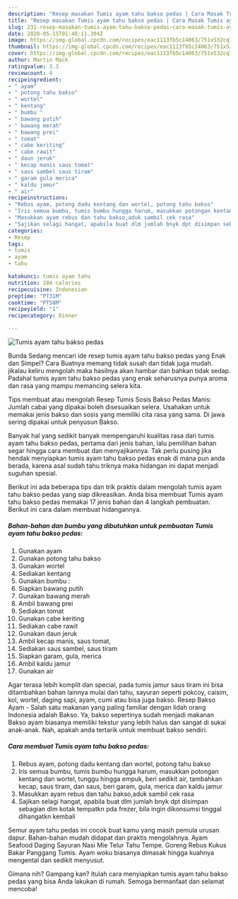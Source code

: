 ```yaml
---
description: "Resep masakan Tumis ayam tahu bakso pedas | Cara Masak Tumis ayam tahu bakso pedas Yang Enak dan Simpel"
title: "Resep masakan Tumis ayam tahu bakso pedas | Cara Masak Tumis ayam tahu bakso pedas Yang Enak dan Simpel"
slug: 231-resep-masakan-tumis-ayam-tahu-bakso-pedas-cara-masak-tumis-ayam-tahu-bakso-pedas-yang-enak-dan-simpel
date: 2020-05-15T01:48:11.394Z
image: https://img-global.cpcdn.com/recipes/eac1113fb5c14063/751x532cq70/tumis-ayam-tahu-bakso-pedas-foto-resep-utama.jpg
thumbnail: https://img-global.cpcdn.com/recipes/eac1113fb5c14063/751x532cq70/tumis-ayam-tahu-bakso-pedas-foto-resep-utama.jpg
cover: https://img-global.cpcdn.com/recipes/eac1113fb5c14063/751x532cq70/tumis-ayam-tahu-bakso-pedas-foto-resep-utama.jpg
author: Martin Mack
ratingvalue: 3.3
reviewcount: 4
recipeingredient:
- " ayam"
- " potong tahu bakso"
- " wortel"
- " kentang"
- " bumbu "
- " bawang putih"
- " bawang merah"
- " bawang prei"
- " tomat"
- " cabe keriting"
- " cabe rawit"
- " daun jeruk"
- " kecap manis saus tomat"
- " saus sambel saus tiram"
- " garam gula merica"
- " kaldu jamur"
- " air"
recipeinstructions:
- "Rebus ayam, potong dadu kentang dan wortel, potong tahu bakso"
- "Iris semua bumbu, tumis bumbu hungga harum, masukkan potongan kentang dan wortel, tunggu hingga empuk, beri sedikit air, tambahkan kecap, saus tiram, dan saus, beri garam, gula, merica dan kaldu jamur"
- "Masukkan ayam rebus dan tahu bakso,aduk sambil cek rasa"
- "Sajikan selagi hangat, apabila buat dlm jumlah bnyk dpt disimpan sebagian dlm kotak tempatkn pda frezer, bila ingin dikonsumsi tinggal dihangatkn kembali"
categories:
- Resep
tags:
- tumis
- ayam
- tahu

katakunci: tumis ayam tahu 
nutrition: 284 calories
recipecuisine: Indonesian
preptime: "PT31M"
cooktime: "PT58M"
recipeyield: "1"
recipecategory: Dinner

---
```



![Tumis ayam tahu bakso pedas](https://img-global.cpcdn.com/recipes/eac1113fb5c14063/751x532cq70/tumis-ayam-tahu-bakso-pedas-foto-resep-utama.jpg)

Bunda Sedang mencari ide resep tumis ayam tahu bakso pedas yang Enak dan Simpel? Cara Buatnya memang tidak susah dan tidak juga mudah. jikalau keliru mengolah maka hasilnya akan hambar dan bahkan tidak sedap. Padahal tumis ayam tahu bakso pedas yang enak seharusnya punya aroma dan rasa yang mampu memancing selera kita.

Tips membuat atau mengolah Resep Tumis Sosis Bakso Pedas Manis: Jumlah cabai yang dipakai boleh disesuaikan selera. Usahakan untuk memakai jenis bakso dan sosis yang memiliki cita rasa yang sama. Di jawa sering dipakai untuk penyusun Bakso.

Banyak hal yang sedikit banyak mempengaruhi kualitas rasa dari tumis ayam tahu bakso pedas, pertama dari jenis bahan, lalu pemilihan bahan segar hingga cara membuat dan menyajikannya. Tak perlu pusing jika hendak menyiapkan tumis ayam tahu bakso pedas enak di mana pun anda berada, karena asal sudah tahu triknya maka hidangan ini dapat menjadi suguhan spesial.


Berikut ini ada beberapa tips dan trik praktis dalam mengolah tumis ayam tahu bakso pedas yang siap dikreasikan. Anda bisa membuat Tumis ayam tahu bakso pedas memakai 17 jenis bahan dan 4 langkah pembuatan. Berikut ini cara dalam membuat hidangannya.

<!--inarticleads1-->

##### Bahan-bahan dan bumbu yang dibutuhkan untuk pembuatan Tumis ayam tahu bakso pedas:

1. Gunakan  ayam
1. Gunakan  potong tahu bakso
1. Gunakan  wortel
1. Sediakan  kentang
1. Gunakan  bumbu :
1. Siapkan  bawang putih
1. Gunakan  bawang merah
1. Ambil  bawang prei
1. Sediakan  tomat
1. Gunakan  cabe keriting
1. Sediakan  cabe rawit
1. Gunakan  daun jeruk
1. Ambil  kecap manis, saus tomat,
1. Sediakan  saus sambel, saus tiram
1. Siapkan  garam, gula, merica
1. Ambil  kaldu jamur
1. Gunakan  air


Agar terasa lebih komplit dan special, pada tumis jamur saus tiram ini bisa ditambahkan bahan lainnya mulai dari tahu, sayuran seperti pokcoy, caisim, kol, wortel, daging sapi, ayam, cumi atau bisa juga bakso. Resep Bakso Ayam - Salah satu makanan yang paling familiar dengan lidah orang Indonesia adalah Bakso. Ya, bakso sepertinya sudah menjadi makanan Bakso ayam biasanya memiliki tekstur yang lebih halus dan sangat di sukai anak-anak. Nah, apakah anda tertarik untuk membuat bakso sendiri. 

<!--inarticleads2-->

##### Cara membuat Tumis ayam tahu bakso pedas:

1. Rebus ayam, potong dadu kentang dan wortel, potong tahu bakso
1. Iris semua bumbu, tumis bumbu hungga harum, masukkan potongan kentang dan wortel, tunggu hingga empuk, beri sedikit air, tambahkan kecap, saus tiram, dan saus, beri garam, gula, merica dan kaldu jamur
1. Masukkan ayam rebus dan tahu bakso,aduk sambil cek rasa
1. Sajikan selagi hangat, apabila buat dlm jumlah bnyk dpt disimpan sebagian dlm kotak tempatkn pda frezer, bila ingin dikonsumsi tinggal dihangatkn kembali


Semur ayam tahu pedas ini cocok buat kamu yang masih pemula urusan dapur. Bahan-bahan mudah didapat dan praktis mengolahnya. Ayam Seafood Daging Sayuran Nasi Mie Telur Tahu Tempe. Goreng Rebus Kukus Bakar Panggang Tumis. Ayam woku biasanya dimasak hingga kuahnya mengental dan sedikit menyusut. 

Gimana nih? Gampang kan? Itulah cara menyiapkan tumis ayam tahu bakso pedas yang bisa Anda lakukan di rumah. Semoga bermanfaat dan selamat mencoba!
